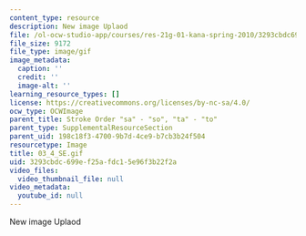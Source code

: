 ```yaml
---
content_type: resource
description: New image Uplaod
file: /ol-ocw-studio-app/courses/res-21g-01-kana-spring-2010/3293cbdc699ef25afdc15e96f3b22f2a_03_4_SE.gif
file_size: 9172
file_type: image/gif
image_metadata:
  caption: ''
  credit: ''
  image-alt: ''
learning_resource_types: []
license: https://creativecommons.org/licenses/by-nc-sa/4.0/
ocw_type: OCWImage
parent_title: Stroke Order "sa" - "so", "ta" - "to"
parent_type: SupplementalResourceSection
parent_uid: 198c18f3-4700-9b7d-4ce9-b7cb3b24f504
resourcetype: Image
title: 03_4_SE.gif
uid: 3293cbdc-699e-f25a-fdc1-5e96f3b22f2a
video_files:
  video_thumbnail_file: null
video_metadata:
  youtube_id: null
---
```

New image Uplaod